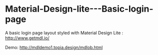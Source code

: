 # Material-Design-lite---Basic-login-page

A basic login page layout styled with Material Design Lite : http://www.getmdl.io/

Demo: http://mdldemo1.topia.design/mdlob.html 
